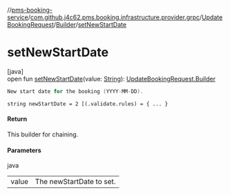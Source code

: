 //[pms-booking-service](../../../../index.md)/[com.github.j4c62.pms.booking.infrastructure.provider.grpc](../../index.md)/[UpdateBookingRequest](../index.md)/[Builder](index.md)/[setNewStartDate](set-new-start-date.md)

# setNewStartDate

[java]\
open fun [setNewStartDate](set-new-start-date.md)(value: [String](https://docs.oracle.com/en/java/javase/23/docs/api/java.base/java/lang/String.html)): [UpdateBookingRequest.Builder](index.md)

```kotlin
New start date for the booking (YYYY-MM-DD).

```

`string newStartDate = 2 [(.validate.rules) = { ... }`

#### Return

This builder for chaining.

#### Parameters

java

| | |
|---|---|
| value | The newStartDate to set. |